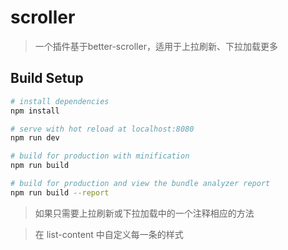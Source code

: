 # scroller

> 一个插件基于better-scroller，适用于上拉刷新、下拉加载更多

## Build Setup

``` bash
# install dependencies
npm install

# serve with hot reload at localhost:8080
npm run dev

# build for production with minification
npm run build

# build for production and view the bundle analyzer report
npm run build --report
```

> 如果只需要上拉刷新或下拉加载中的一个注释相应的方法

>在 list-content 中自定义每一条的样式

